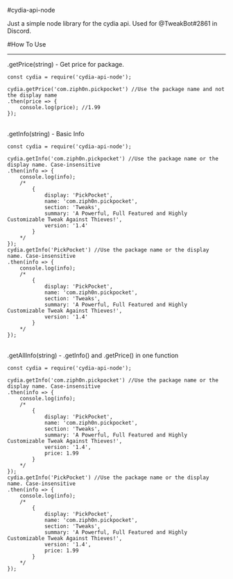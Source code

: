 #cydia-api-node

Just a simple node library for the cydia api. Used for @TweakBot#2861 in Discord.

#How To Use
<hr>
.getPrice(string) - Get price for package.<br>

```
const cydia = require('cydia-api-node');

cydia.getPrice('com.ziph0n.pickpocket') //Use the package name and not the display name
.then(price => {
	console.log(price); //1.99
});
```

<br>
.getInfo(string) - Basic Info

```
const cydia = require('cydia-api-node');

cydia.getInfo('com.ziph0n.pickpocket') //Use the package name or the display name. Case-insensitive
.then(info => {
	console.log(info);
	/* 
		{ 
			display: 'PickPocket',
			name: 'com.ziph0n.pickpocket',
			section: 'Tweaks',
			summary: 'A Powerful, Full Featured and Highly Customizable Tweak Against Thieves!',
			version: '1.4'
		}
	*/
});
cydia.getInfo('PickPocket') //Use the package name or the display name. Case-insensitive
.then(info => {
	console.log(info);
	/* 
		{ 
			display: 'PickPocket',
			name: 'com.ziph0n.pickpocket',
			section: 'Tweaks',
			summary: 'A Powerful, Full Featured and Highly Customizable Tweak Against Thieves!',
			version: '1.4'
		}
	*/
});
```

<br>
.getAllInfo(string) - .getInfo() and .getPrice() in one function<br>

```
const cydia = require('cydia-api-node');

cydia.getInfo('com.ziph0n.pickpocket') //Use the package name or the display name. Case-insensitive
.then(info => {
	console.log(info);
	/* 
		{ 
			display: 'PickPocket',
			name: 'com.ziph0n.pickpocket',
			section: 'Tweaks',
			summary: 'A Powerful, Full Featured and Highly Customizable Tweak Against Thieves!',
			version: '1.4',
			price: 1.99
		}
	*/
});
cydia.getInfo('PickPocket') //Use the package name or the display name. Case-insensitive
.then(info => {
	console.log(info);
	/* 
		{ 
			display: 'PickPocket',
			name: 'com.ziph0n.pickpocket',
			section: 'Tweaks',
			summary: 'A Powerful, Full Featured and Highly Customizable Tweak Against Thieves!',
			version: '1.4',
			price: 1.99
		}
	*/
});
```
